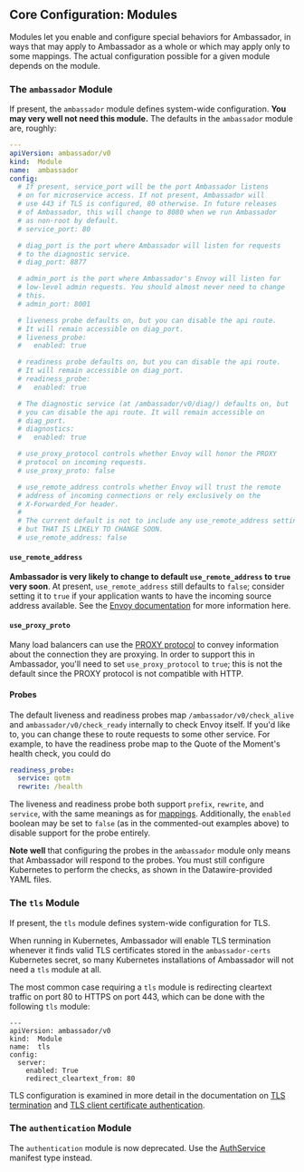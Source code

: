 ## Core Configuration: Modules

Modules let you enable and configure special behaviors for Ambassador, in ways that may apply to Ambassador as a whole or which may apply only to some mappings. The actual configuration possible for a given module depends on the module.

### The `ambassador` Module

If present, the `ambassador` module defines system-wide configuration. **You may very well not need this module.** The defaults in the `ambassador` module are, roughly:

```yaml
---
apiVersion: ambassador/v0
kind:  Module
name:  ambassador
config:
  # If present, service_port will be the port Ambassador listens
  # on for microservice access. If not present, Ambassador will
  # use 443 if TLS is configured, 80 otherwise. In future releases
  # of Ambassador, this will change to 8080 when we run Ambassador
  # as non-root by default.
  # service_port: 80

  # diag_port is the port where Ambassador will listen for requests
  # to the diagnostic service.
  # diag_port: 8877

  # admin_port is the port where Ambassador's Envoy will listen for
  # low-level admin requests. You should almost never need to change
  # this.
  # admin_port: 8001

  # liveness probe defaults on, but you can disable the api route.
  # It will remain accessible on diag_port.
  # liveness_probe:
  #   enabled: true

  # readiness probe defaults on, but you can disable the api route.
  # It will remain accessible on diag_port.
  # readiness_probe:
  #   enabled: true

  # The diagnostic service (at /ambassador/v0/diag/) defaults on, but
  # you can disable the api route. It will remain accessible on 
  # diag_port.
  # diagnostics:
  #   enabled: true

  # use_proxy_protocol controls whether Envoy will honor the PROXY
  # protocol on incoming requests.
  # use_proxy_proto: false

  # use_remote_address controls whether Envoy will trust the remote
  # address of incoming connections or rely exclusively on the 
  # X-Forwarded_For header. 
  #
  # The current default is not to include any use_remote_address setting,
  # but THAT IS LIKELY TO CHANGE SOON.
  # use_remote_address: false
```

#### `use_remote_address`

**Ambassador is very likely to change to default `use_remote_address` to `true`
very soon**. At present, `use_remote_address` still defaults to `false`; consider setting it to `true` if your application wants to have the incoming source address available. See the [Envoy documentation](https://www.envoyproxy.io/docs/envoy/latest/configuration/http_conn_man/headers.html) for more information here.

#### `use_proxy_proto`

Many load balancers can use the [PROXY protocol](https://www.haproxy.org/download/1.8/doc/proxy-protocol.txt) to convey information about the connection they are proxying. In order to support this in Ambassador, you'll need to set `use_proxy_protocol` to `true`; this is not the default since the PROXY protocol is not compatible with HTTP.

#### Probes

The default liveness and readiness probes map `/ambassador/v0/check_alive` and `ambassador/v0/check_ready` internally to check Envoy itself. If you'd like to, you can change these to route requests to some other service. For example, to have the readiness probe map to the Quote of the Moment's health check, you could do

```yaml
readiness_probe:
  service: qotm
  rewrite: /health
```

The liveness and readiness probe both support `prefix`, `rewrite`, and `service`, with the same meanings as for [mappings](#mappings). Additionally, the `enabled` boolean may be set to `false` (as in the commented-out examples above) to disable support for the probe entirely.

**Note well** that configuring the probes in the `ambassador` module only means that Ambassador will respond to the probes. You must still configure Kubernetes to perform the checks, as shown in the Datawire-provided YAML files.

### The `tls` Module

If present, the `tls` module defines system-wide configuration for TLS.
 
When running in Kubernetes, Ambassador will enable TLS termination whenever it finds valid TLS certificates stored in the `ambassador-certs` Kubernetes secret, so many Kubernetes installations of Ambassador will not need a `tls` module at all.

The most common case requiring a `tls` module is redirecting cleartext traffic on port 80 to HTTPS on port 443, which can be done with the following `tls` module:

```
---
apiVersion: ambassador/v0
kind:  Module
name:  tls
config:
  server:
    enabled: True
    redirect_cleartext_from: 80
```

TLS configuration is examined in more detail in the documentation on [TLS termination](/user-guide/tls-termination.md) and [TLS client certificate authentication](/reference/auth-tls-certs).

### The `authentication` Module

The `authentication` module is now deprecated. Use the [AuthService](services/auth-service.md) manifest type instead.
